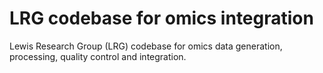 # LRG codebase for omics integration 

Lewis Research Group (LRG) codebase for omics data generation, processing, quality control and integration. 



